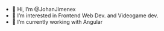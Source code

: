 - 👋 Hi, I’m @JohanJimenex
- 👀 I’m interested in Frontend Web Dev. and Videogame dev.
- 🌱 I’m currently working with Angular

<!---
JohanJimenex/JohanJimenex is a ✨ special ✨ repository because its `README.md` (this file) appears on your GitHub profile.
You can click the Preview link to take a look at your changes.
--->

